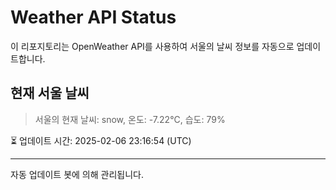 
# Weather API Status

이 리포지토리는 OpenWeather API를 사용하여 서울의 날씨 정보를 자동으로 업데이트합니다.

## 현재 서울 날씨
> 서울의 현재 날씨: snow, 온도: -7.22°C, 습도: 79%

⏳ 업데이트 시간: 2025-02-06 23:16:54 (UTC)

---
자동 업데이트 봇에 의해 관리됩니다.
